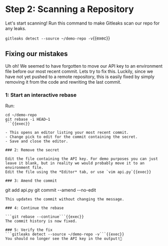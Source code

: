# Step 2: Scanning a Repository

Let's start scanning! Run this command to make Gitleaks scan our repo for any leaks.

`gitleaks detect --source ~/demo-repo -v`{{exec}}

## Fixing our mistakes

Uh oh! We seemed to have forgotten to move our API key to an environment file before our most recent commit.
Lets try to fix this.
Luckily, since we have not yet pushed to a remote repository, this is easily fixed by simply removing it from the code and rewriting the last commit.

### 1: Start an interactive rebase

Run:

```
cd ~/demo-repo
git rebase -i HEAD~1
```{{exec}}

- This opens an editor listing your most recent commit.
- Change pick to edit for the commit containing the secret.
- Save and close the editor.

### 2: Remove the secret

Edit the file containing the API key. For demo purposes you can just leave it blank, but in reality we would probably move it to an environment file.
Edit the file using the *Editor* tab, or use `vim api.py`{{exec}}

### 3: Amend the commit
```
git add api.py
git commit --amend --no-edit
```{{exec}}
This updates the commit without changing the message.

### 4: Continue the rebase

```git rebase --continue```{{exec}}
The commit history is now fixed.

### 5: Verify the fix
```gitleaks detect --source ~/demo-repo -v```{{exec}}
You should no longer see the API key in the output!🥳


